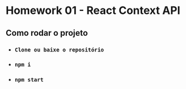 # Homework 01 - React Context API

## Como rodar o projeto
- ### `Clone ou baixe o repositório`
- ### `npm i`
- ### `npm start`